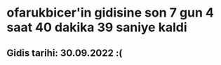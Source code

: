 # ofarukbicer'in gidisine son 7 gun 4 saat 40 dakika 39 saniye kaldi

## Gidis tarihi: 30.09.2022 :(